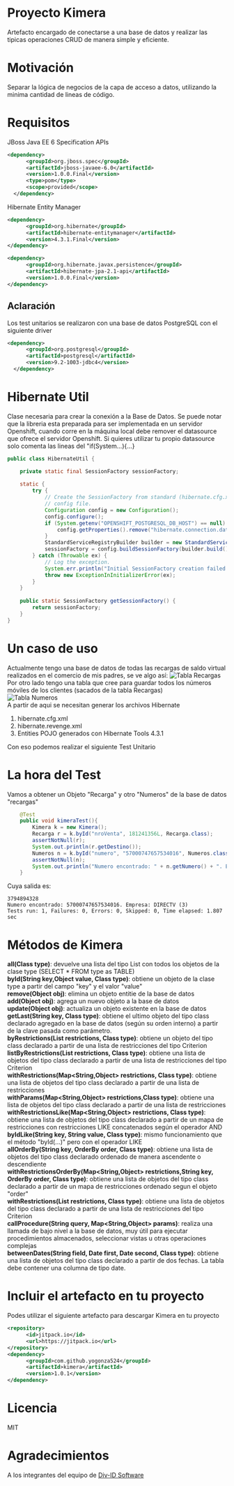 # Proyecto Kimera
Artefacto encargado de conectarse a una base de datos y realizar las tipicas operaciones CRUD de manera simple y eficiente.

# Motivación
Separar la lógica de negocios de la capa de acceso a datos, utilizando la minima cantidad de lineas de código.

# Requisitos
JBoss Java EE 6 Specification APIs
```xml
<dependency>
      <groupId>org.jboss.spec</groupId>
      <artifactId>jboss-javaee-6.0</artifactId>
      <version>1.0.0.Final</version>
      <type>pom</type>
      <scope>provided</scope>
  </dependency>
```
Hibernate Entity Manager
```xml
<dependency>
      <groupId>org.hibernate</groupId>
      <artifactId>hibernate-entitymanager</artifactId>
      <version>4.3.1.Final</version>
</dependency>
```
```xml
<dependency>
      <groupId>org.hibernate.javax.persistence</groupId>
      <artifactId>hibernate-jpa-2.1-api</artifactId>
      <version>1.0.0.Final</version>
</dependency>
```
## Aclaración
Los test unitarios se realizaron con una base de datos PostgreSQL con el siguiente driver
```xml
<dependency>
      <groupId>org.postgresql</groupId>
      <artifactId>postgresql</artifactId>
      <version>9.2-1003-jdbc4</version>
  </dependency>
```
# Hibernate Util
Clase necesaria para crear la conexión a la Base de Datos. Se puede notar que la libreria esta preparada para ser implementada en un servidor Openshift, cuando corre en la máquina local debe remover el datasource que ofrece el servidor Openshift. Si quieres utilizar tu propio datasource solo comenta las lineas del "if(System...){...}
```java
public class HibernateUtil {

    private static final SessionFactory sessionFactory;
    
    static {
        try {
            // Create the SessionFactory from standard (hibernate.cfg.xml) 
            // config file.
            Configuration config = new Configuration();
            config.configure();
            if (System.getenv("OPENSHIFT_POSTGRESQL_DB_HOST") == null) {
                config.getProperties().remove("hibernate.connection.datasource");
            }
            StandardServiceRegistryBuilder builder = new StandardServiceRegistryBuilder().applySettings(config.getProperties());
            sessionFactory = config.buildSessionFactory(builder.build());
        } catch (Throwable ex) {
            // Log the exception. 
            System.err.println("Initial SessionFactory creation failed." + ex);
            throw new ExceptionInInitializerError(ex);
        }
    }
    
    public static SessionFactory getSessionFactory() {
        return sessionFactory;
    }
}
```
# Un caso de uso
Actualmente tengo una base de datos de todas las recargas de saldo virtual realizados en el comercio de mis padres, se ve algo así:
![Tabla Recargas](http://i.imgur.com/Qny3xNO.png "Recargas")
Por otro lado tengo una tabla que cree para guardar todos los números móviles de los clientes 
(sacados de la tabla Recargas)<br />
![Tabla Numeros](http://i.imgur.com/wcxXMOy.png "Numeros") <br />
A partir de aqui se necesitan generar los archivos Hibernate <br />
1. hibernate.cfg.xml <br />
2. hibernate.revenge.xml <br />
3. Entities POJO generados con Hibernate Tools 4.3.1 <br />

Con eso podemos realizar el siguiente Test Unitario
# La hora del Test
Vamos a obtener un Objeto "Recarga" y otro "Numeros" de la base de datos "recargas"
```java
    @Test
    public void kimeraTest(){
        Kimera k = new Kimera();
        Recarga r = k.byId("nroVenta", 181241356L, Recarga.class);
        assertNotNull(r);
        System.out.println(r.getDestino());
        Numeros n = k.byId("numero", "57000747657534016", Numeros.class);
        assertNotNull(n);
        System.out.println("Numero encontrado: " + n.getNumero() + ". Empresa: " + n.getOperadora());
    }
```
Cuya salida es:
```
3794894328
Numero encontrado: 57000747657534016. Empresa: DIRECTV (3)
Tests run: 1, Failures: 0, Errors: 0, Skipped: 0, Time elapsed: 1.807 sec
```
# Métodos de Kimera
**all(Class type)**: devuelve una lista del tipo List<type> con todos los objetos de la clase type (SELECT * FROM type as TABLE)<br />
**byId(String key,Object value, Class type)**: obtiene un objeto de la clase type a partir del campo "key" y el valor "value"<br />
**remove(Object obj)**: elimina un objeto entitie de la base de datos<br />
**add(Object obj)**: agrega un nuevo objeto a la base de datos<br />
**update(Object obj)**: actualiza un objeto existente en la base de datos<br />
**getLast(String key, Class type)**: obtiene el ultimo objeto del tipo class declarado agregado en la base de datos (según su orden interno) a partir de la clave pasada como parámetro.<br />
**byRestrictions(List<Criterion> restrictions, Class type)**: obtiene un objeto del tipo class declarado a partir de una lista de restricciones del tipo Criterion<br />
**listByRestrictions(List<Criterion> restrictions, Class type)**: obtiene una lista de objetos del tipo class declarado a partir de una lista de restricciones del tipo Criterion<br />
**withRestrictions(Map<String,Object> restrictions, Class type)**: obtiene una lista de objetos del tipo class declarado a partir de una lista de restricciones<br />
**withParams(Map<String,Object> restrictions,Class type)**: obtiene una lista de objetos del tipo class declarado a partir de una lista de restricciones<br />
**withRestrictionsLike(Map<String,Object> restrictions, Class type)**: obtiene una lista de objetos del tipo class declarado a partir de un mapa de restricciones con restricciones LIKE concatenados según el operador AND<br />
**byIdLike(String key, String value, Class type)**: mismo funcionamiento que el método "byId(...)" pero con el operador LIKE<br />
**allOrderBy(String key, OrderBy order, Class type)**: obtiene una lista de objetos del tipo class declarado ordenado de manera ascendente o descendiente<br />
**withRestrictionsOrderBy(Map<String,Object> restrictions,String key, OrderBy order, Class type)**: obtiene una lista de objetos del tipo class declarado a partir de un mapa de restricciones ordenado segun el objeto "order"<br />
**withRestrictions(List<Criterion> restrictions, Class type)**: obtiene una lista de objetos del tipo class declarado a partir de una lista de restricciones del tipo Criterion<br />
**callProcedure(String query, Map<String,Object> params)**: realiza una llamada de bajo nivel a la base de datos, muy útil para ejecutar procedimientos almacenados, seleccionar vistas u otras operaciones complejas<br />
**betweenDates(String field, Date first, Date second, Class type)**: obtiene una lista de objetos del tipo class declarado a partir de dos fechas. La tabla debe contener una columna de tipo date.<br />
# Incluir el artefacto en tu proyecto
Podes utilizar el siguiente artefacto para descargar Kimera en tu proyecto
```xml
<repository>
      <id>jitpack.io</id>
      <url>https://jitpack.io</url>
</repository>
<dependency>
      <groupId>com.github.yogonza524</groupId>
      <artifactId>kimera</artifactId>
      <version>1.0.1</version>
</dependency>
```
# Licencia
MIT
# Agradecimientos
A los integrantes del equipo de [Div-ID Software](https://www.facebook.com/dividsoftware)
